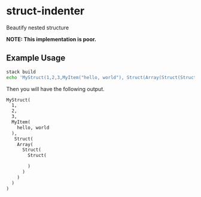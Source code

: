# struct-indenter

Beautify nested structure

**NOTE: This implementation is poor.**

## Example Usage

```bash
stack build
echo 'MyStruct(1,2,3,MyItem("hello, world"), Struct(Array(Struct(Struct()))))' | stack exec struct-indenter-exe
```

Then you will have the following output.

```txt
MyStruct(
  1,
  2,
  3,
  MyItem(
    hello, world
  ),
   Struct(
    Array(
      Struct(
        Struct(

        )
      )
    )
  )
)
```